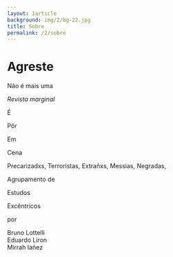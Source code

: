 ```yaml
---
layout: 1article
background: img/2/bg-22.jpg
title: Sobre
permalink: /2/sobre
---
```


<h1>Agreste</h1>

Não é mais uma

_Revista marginal_

É 

Pôr

Em

Cena

Precarizadxs, Terroristas, Extrañxs, Messias, Negradas, 

Agrupamento de

Estudos

Excêntricos


por

Bruno Lottelli<br />
Eduardo Liron<br />
Mirrah Iañez<br />
